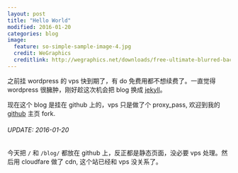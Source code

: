 ```yaml
---
layout: post
title: "Hello World"
modified: 2016-01-20
categories: blog
image:
  feature: so-simple-sample-image-4.jpg
  credit: WeGraphics
  creditlink: http://wegraphics.net/downloads/free-ultimate-blurred-background-pack/
---
```


之前挂 wordpress 的 vps 快到期了，有 do 免费用都不想续费了。一直觉得 wordpress 很臃肿，刚好趁这次机会把 blog 换成 [jekyll][jekyll]。

现在这个 blog 是挂在 github 上的，vps 只是做了个 proxy_pass, 欢迎到我的 [github][1] 主页 fork.

###### UPDATE: 2016-01-20

今天把 `/` 和 `/blog/` 都放在 github 上，反正都是静态页面，没必要 vps 处理。然后用 cloudfare 做了 cdn, 这个站已经和 vps 没关系了。

[jekyll]:    http://jekyllrb.com
[1]:         https://github.com/cubarco/cubarco.github.io
